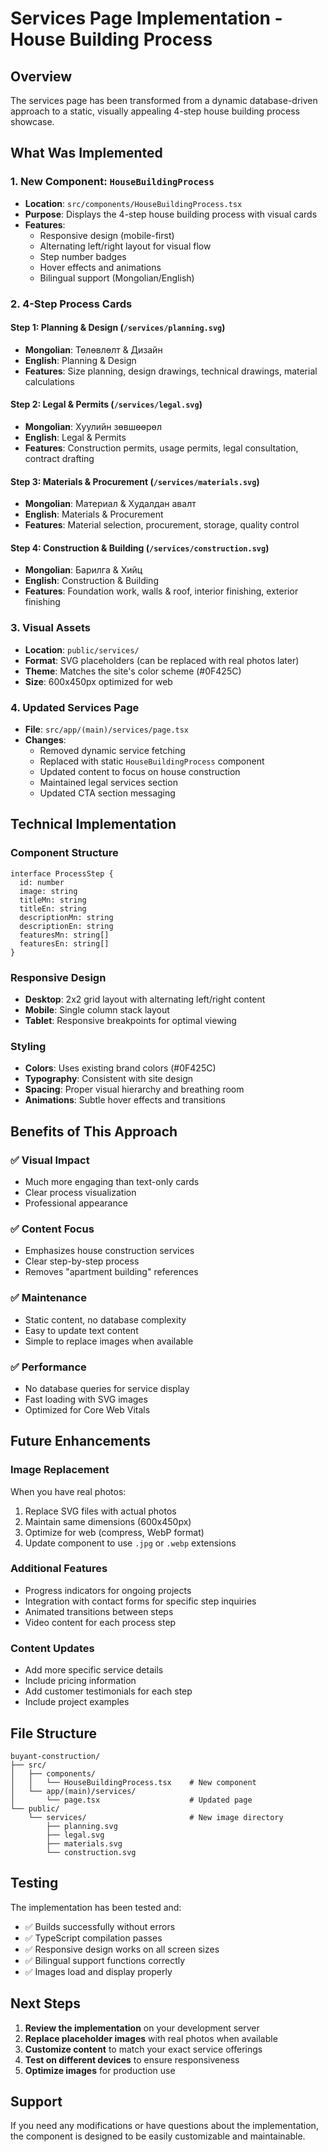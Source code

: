 # Services Page Implementation - House Building Process

## Overview

The services page has been transformed from a dynamic database-driven approach to a static, visually appealing 4-step house building process showcase.

## What Was Implemented

### 1. **New Component: `HouseBuildingProcess`**
- **Location**: `src/components/HouseBuildingProcess.tsx`
- **Purpose**: Displays the 4-step house building process with visual cards
- **Features**: 
  - Responsive design (mobile-first)
  - Alternating left/right layout for visual flow
  - Step number badges
  - Hover effects and animations
  - Bilingual support (Mongolian/English)

### 2. **4-Step Process Cards**

#### **Step 1: Planning & Design** (`/services/planning.svg`)
- **Mongolian**: Төлөвлөлт & Дизайн
- **English**: Planning & Design
- **Features**: Size planning, design drawings, technical drawings, material calculations

#### **Step 2: Legal & Permits** (`/services/legal.svg`)
- **Mongolian**: Хуулийн зөвшөөрөл
- **English**: Legal & Permits
- **Features**: Construction permits, usage permits, legal consultation, contract drafting

#### **Step 3: Materials & Procurement** (`/services/materials.svg`)
- **Mongolian**: Материал & Худалдан авалт
- **English**: Materials & Procurement
- **Features**: Material selection, procurement, storage, quality control

#### **Step 4: Construction & Building** (`/services/construction.svg`)
- **Mongolian**: Барилга & Хийц
- **English**: Construction & Building
- **Features**: Foundation work, walls & roof, interior finishing, exterior finishing

### 3. **Visual Assets**
- **Location**: `public/services/`
- **Format**: SVG placeholders (can be replaced with real photos later)
- **Theme**: Matches the site's color scheme (#0F425C)
- **Size**: 600x450px optimized for web

### 4. **Updated Services Page**
- **File**: `src/app/(main)/services/page.tsx`
- **Changes**:
  - Removed dynamic service fetching
  - Replaced with static `HouseBuildingProcess` component
  - Updated content to focus on house construction
  - Maintained legal services section
  - Updated CTA section messaging

## Technical Implementation

### **Component Structure**
```tsx
interface ProcessStep {
  id: number
  image: string
  titleMn: string
  titleEn: string
  descriptionMn: string
  descriptionEn: string
  featuresMn: string[]
  featuresEn: string[]
}
```

### **Responsive Design**
- **Desktop**: 2x2 grid layout with alternating left/right content
- **Mobile**: Single column stack layout
- **Tablet**: Responsive breakpoints for optimal viewing

### **Styling**
- **Colors**: Uses existing brand colors (#0F425C)
- **Typography**: Consistent with site design
- **Spacing**: Proper visual hierarchy and breathing room
- **Animations**: Subtle hover effects and transitions

## Benefits of This Approach

### ✅ **Visual Impact**
- Much more engaging than text-only cards
- Clear process visualization
- Professional appearance

### ✅ **Content Focus**
- Emphasizes house construction services
- Clear step-by-step process
- Removes "apartment building" references

### ✅ **Maintenance**
- Static content, no database complexity
- Easy to update text content
- Simple to replace images when available

### ✅ **Performance**
- No database queries for service display
- Fast loading with SVG images
- Optimized for Core Web Vitals

## Future Enhancements

### **Image Replacement**
When you have real photos:
1. Replace SVG files with actual photos
2. Maintain same dimensions (600x450px)
3. Optimize for web (compress, WebP format)
4. Update component to use `.jpg` or `.webp` extensions

### **Additional Features**
- Progress indicators for ongoing projects
- Integration with contact forms for specific step inquiries
- Animated transitions between steps
- Video content for each process step

### **Content Updates**
- Add more specific service details
- Include pricing information
- Add customer testimonials for each step
- Include project examples

## File Structure

```
buyant-construction/
├── src/
│   ├── components/
│   │   └── HouseBuildingProcess.tsx    # New component
│   └── app/(main)/services/
│       └── page.tsx                    # Updated page
└── public/
    └── services/                       # New image directory
        ├── planning.svg
        ├── legal.svg
        ├── materials.svg
        └── construction.svg
```

## Testing

The implementation has been tested and:
- ✅ Builds successfully without errors
- ✅ TypeScript compilation passes
- ✅ Responsive design works on all screen sizes
- ✅ Bilingual support functions correctly
- ✅ Images load and display properly

## Next Steps

1. **Review the implementation** on your development server
2. **Replace placeholder images** with real photos when available
3. **Customize content** to match your exact service offerings
4. **Test on different devices** to ensure responsiveness
5. **Optimize images** for production use

## Support

If you need any modifications or have questions about the implementation, the component is designed to be easily customizable and maintainable.
